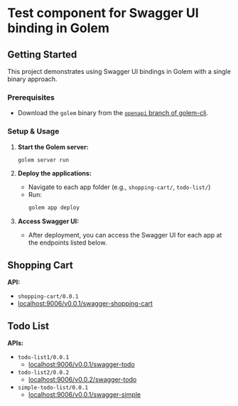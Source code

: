 # Test component for Swagger UI binding in Golem

## Getting Started

This project demonstrates using Swagger UI bindings in Golem with a single binary approach.

### Prerequisites
- Download the `golem` binary from the [`openapi` branch of golem-cli](https://github.com/Nanashi-lab/golem-cli/tree/openapi).

### Setup & Usage

1. **Start the Golem server:**
   ```sh
   golem server run
   ```

2. **Deploy the applications:**
   - Navigate to each app folder (e.g., `shopping-cart/`, `todo-list/`)
   - Run:
     ```sh
     golem app deploy
     ```

3. **Access Swagger UI:**
   - After deployment, you can access the Swagger UI for each app at the endpoints listed below.

## Shopping Cart

**API:**
- `shopping-cart/0.0.1`
- [localhost:9006/v0.0.1/swagger-shopping-cart](http://localhost:9006/v0.0.1/swagger-shopping-cart)

## Todo List

**APIs:**
- `todo-list1/0.0.1`
  - [localhost:9006/v0.0.1/swagger-todo](http://localhost:9006/v0.0.1/swagger-todo)
- `todo-list2/0.0.2`
  - [localhost:9006/v0.0.2/swagger-todo](http://localhost:9006/v0.0.2/swagger-todo)
- `simple-todo-list/0.0.1`
  - [localhost:9006/v0.0.1/swagger-simple](http://localhost:9006/v0.0.1/swagger-simple)

 




